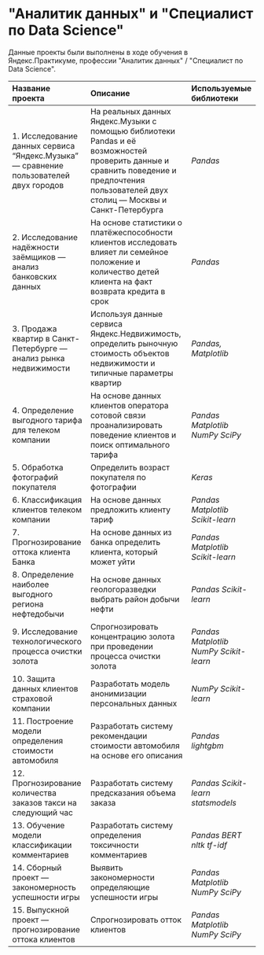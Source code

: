 # "Аналитик данных" и "Специалист по Data Science"

Данные проекты были выполнены в ходе обучения в Яндекс.Практикуме,
профессии "Аналитик данных" / "Специалист по Data Science".

| Название проекта                                                                      | Описание                                                                                                                                                                                  | Используемые библиотеки                | 
|:--------------------------------------------------------------------------------------|:------------------------------------------------------------------------------------------------------------------------------------------------------------------------------------------|:---------------------------------------|
| 1. Исследование данных сервиса “Яндекс.Музыка” — сравнение пользователей двух городов | На реальных данных Яндекс.Музыки c помощью библиотеки Pandas и её возможностей проверить данные и сравнить поведение и предпочтения пользователей двух столиц — Москвы и Санкт-Петербурга | *Pandas*                               |
| 2. Исследование надёжности заёмщиков — анализ банковских данных                       | На основе статистики о платёжеспособности клиентов исследовать влияет ли семейное положение и количество детей клиента на факт возврата кредита в срок                                    | *Pandas*                               |
| 3. Продажа квартир в Санкт-Петербурге — анализ рынка недвижимости                     | Используя данные сервиса Яндекс.Недвижимость, определить рыночную стоимость объектов недвижимости и типичные параметры квартир                                                            | *Pandas, Matplotlib*                   |
| 4. Определение выгодного тарифа для телеком компании                                  | На основе данных клиентов оператора сотовой связи проанализировать поведение клиентов и поиск оптимального тарифа                                                                         | *Pandas Matplotlib NumPy SciPy*        |
| 5. Обработка фотографий покупателя                                                    | Определить возраст покупателя по фотографии                                                                                                                                               | *Keras*                                |
| 6. Классификация клиентов телеком компании                                            | На основе данных предложить клиенту тариф                                                                                                                                                 | *Pandas Matplotlib Scikit-learn*       |
| 7. Прогнозирование оттока клиента Банка                                               | На основе данных из банка определить клиента, который может уйти                                                                                                                          | *Pandas Matplotlib Scikit-learn*       |
| 8. Определение наиболее выгодного региона нефтедобычи                                 | На основе данных геологоразведки выбрать район добычи нефти                                                                                                                               | *Pandas Scikit-learn*                  |
| 9. Исследование технологического процесса очистки золота                              | Спрогнозировать концентрацию золота при проведении процесса очистки золота                                                                                                                | *Pandas Matplotlib NumPy Scikit-learn* |
| 10. Защита данных клиентов страховой компании                                         | Разработать модель анонимизации персональных данных                                                                                                                                       | *NumPy Scikit-learn*                   |
| 11. Построение модели определения стоимости автомобиля                                | Разработать систему рекомендации стоимости автомобиля на основе его описания                                                                                                              | *Pandas lightgbm*                      |
| 12. Прогнозирование количества заказов такси на следующий час                         | Разработать систему предсказания объема заказа                                                                                                                                            | *Pandas Scikit-learn statsmodels*      |
| 13. Обучение модели классификации комментариев                                        | Разработать систему определения токсичности комментариев                                                                                                                                  | *Pandas BERT nltk tf-idf*              |
| 14. Сборный проект — закономерность успешности игры                                   | Выявить закономерности определяющие успешности игры                                                                                                                                       | *Pandas Matplotlib NumPy SciPy*        |
| 15. Выпускной проект — прогнозирование оттока клиентов                                | Спрогнозировать отток клиентов                                                                                                                                                            | *Pandas Matplotlib NumPy SciPy*        |